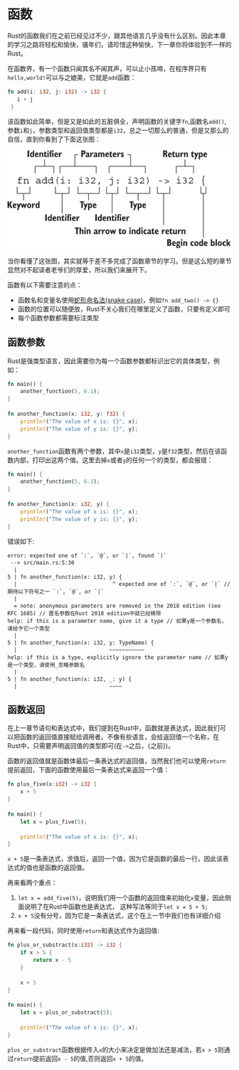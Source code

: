 # 函数

Rust的函数我们在之前已经见过不少，跟其他语言几乎没有什么区别。因此本章的学习之路将轻松和愉快，骚年们，请珍惜这种愉快，下一章你将体验到不一样的Rust。

在函数界，有一个函数只闻其名不闻其声，可以止小孩啼，在程序界只有`hello,world!`可以与之媲美，它就是`add`函数：

```rust
fn add(i: i32, j: i32) -> i32 {
   i + j
 }
```

该函数如此简单，但是又是如此的五脏俱全，声明函数的关键字`fn`,函数名`add()`,参数`i`和`j`，参数类型和返回值类型都是`i32`，总之一切那么的普通，但是又那么的自信，直到你看到了下面这张图：

<img alt="" src="/img/function-01.png" class="center"  />

当你看懂了这张图，其实就等于差不多完成了函数章节的学习。但是这么短的章节显然对不起读者老爷们的厚爱，所以我们来展开下。

函数有以下需要注意的点：
- 函数名和变量名使用[蛇形命名法(snake case)](../../style-guide/naming.md)，例如`fn add_two() -> {}`
- 函数的位置可以随便放，Rust不关心我们在哪里定义了函数，只要有定义即可
- 每个函数参数都需要标注类型

## 函数参数

Rust是强类型语言，因此需要你为每一个函数参数都标识出它的具体类型，例如：
```rust
fn main() {
    another_function(5, 6.1);
}

fn another_function(x: i32, y: f32) {
    println!("The value of x is: {}", x);
    println!("The value of y is: {}", y);
}
```

`another_function`函数有两个参数，其中`x`是`i32`类型，`y`是`f32`类型，然后在该函数内部，打印出这两个值。这里去掉`x`或者`y`的任何一个的类型，都会报错：
```rust
fn main() {
    another_function(5, 6.1);
}

fn another_function(x: i32, y) {
    println!("The value of x is: {}", x);
    println!("The value of y is: {}", y);
}
```

错误如下:
```console
error: expected one of `:`, `@`, or `|`, found `)`
 --> src/main.rs:5:30
  |
5 | fn another_function(x: i32, y) {
  |                              ^ expected one of `:`, `@`, or `|` // 期待以下符号之一 `:`, `@`, or `|` 
  |
  = note: anonymous parameters are removed in the 2018 edition (see RFC 1685) // 匿名参数在Rust 2018 edition中就已经移除
help: if this is a parameter name, give it a type // 如果y是一个参数名，请给予它一个类型
  |
5 | fn another_function(x: i32, y: TypeName) {
  |                             ~~~~~~~~~~~
help: if this is a type, explicitly ignore the parameter name // 如果y是一个类型，请使用_忽略参数名
  |
5 | fn another_function(x: i32, _: y) {
  |                             ~~~~
```

## 函数返回
在上一章节语句和表达式中，我们提到在Rust中，函数就是表达式，因此我们可以把函数的返回值直接赋给调用者。不像有些语言，会给返回值一个名称，在Rust中，只需要声明返回值的类型即可(在`->`之后，`{`之前})。

函数的返回值就是函数体最后一条表达式的返回值，当然我们也可以使用`return`提前返回，下面的函数使用最后一条表达式来返回一个值：
```rust
fn plus_five(x:i32) -> i32 {
    x + 5
}

fn main() {
    let x = plus_five(5);

    println!("The value of x is: {}", x);
}
```

`x + 5`是一条表达式，求值后，返回一个值，因为它是函数的最后一行，因此该表达式的值也是函数的返回值。

再来看两个重点：
1. `let x = add_five(5)`，说明我们用一个函数的返回值来初始化`x`变量，因此侧面说明了在Rust中函数也是表达式， 这种写法等同于`let x = 5 + 5;`
2. `x + 5`没有分号，因为它是一条表达式，这个在上一节中我们也有详细介绍

再来看一段代码，同时使用`return`和表达式作为返回值:
```rust
fn plus_or_substract(x:i32) -> i32 {
    if x > 5 {
        return x - 5
    }

    x + 5
}

fn main() {
    let x = plus_or_substract(5);

    println!("The value of x is: {}", x);
}
```

`plus_or_substract`函数根据传入`x`的大小来决定是做加法还是减法，若`x > 5`则通过`return`提前返回`x - 5`的值,否则返回`x + 5`的值。